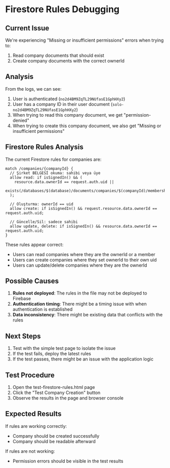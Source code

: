 # Firestore Rules Debugging

## Current Issue
We're experiencing "Missing or insufficient permissions" errors when trying to:
1. Read company documents that should exist
2. Create company documents with the correct ownerId

## Analysis
From the logs, we can see:
1. User is authenticated (`no2d4BM9ZqTL29NUfasE1GphHXy2`)
2. User has a company ID in their user document (`solo-no2d4BM9ZqTL29NUfasE1GphHXy2`)
3. When trying to read this company document, we get "permission-denied"
4. When trying to create this company document, we also get "Missing or insufficient permissions"

## Firestore Rules Analysis
The current Firestore rules for companies are:
```
match /companies/{companyId} {
  // Şirket BELGESİ okuma: sahibi veya üye
  allow read: if isSignedIn() && (
    resource.data.ownerId == request.auth.uid ||
    exists(/databases/$(database)/documents/companies/$(companyId)/memberships/$(request.auth.uid))
  );

  // Oluşturma: ownerId == uid
  allow create: if isSignedIn() && request.resource.data.ownerId == request.auth.uid;

  // Güncelle/Sil: sadece sahibi
  allow update, delete: if isSignedIn() && resource.data.ownerId == request.auth.uid;
}
```

These rules appear correct:
- Users can read companies where they are the ownerId or a member
- Users can create companies where they set ownerId to their own uid
- Users can update/delete companies where they are the ownerId

## Possible Causes
1. **Rules not deployed**: The rules in the file may not be deployed to Firebase
2. **Authentication timing**: There might be a timing issue with when authentication is established
3. **Data inconsistency**: There might be existing data that conflicts with the rules

## Next Steps
1. Test with the simple test page to isolate the issue
2. If the test fails, deploy the latest rules
3. If the test passes, there might be an issue with the application logic

## Test Procedure
1. Open the test-firestore-rules.html page
2. Click the "Test Company Creation" button
3. Observe the results in the page and browser console

## Expected Results
If rules are working correctly:
- Company should be created successfully
- Company should be readable afterward

If rules are not working:
- Permission errors should be visible in the test results